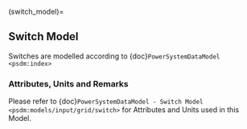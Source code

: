 (switch_model)=
## Switch Model

Switches are modelled according to {doc}`PowerSystemDataModel <psdm:index>`

### Attributes, Units and Remarks

Please refer to {doc}`PowerSystemDataModel - Switch Model <psdm:models/input/grid/switch>` for Attributes and Units used in this Model.
